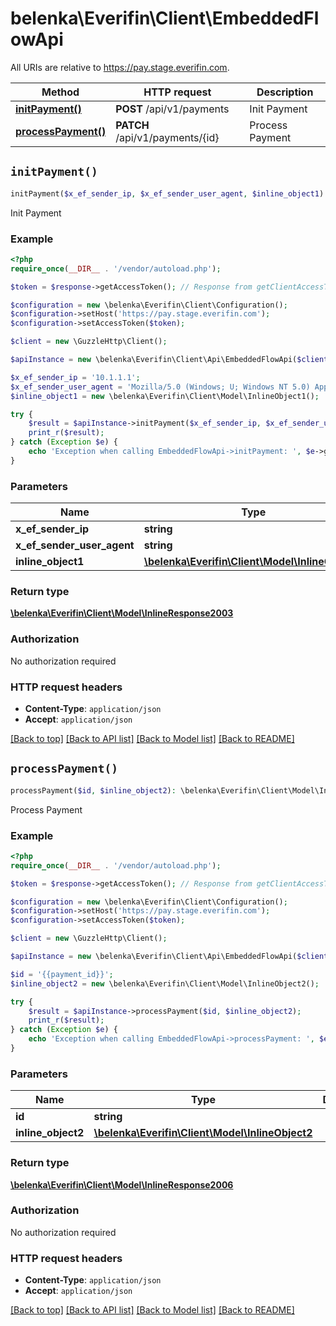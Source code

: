 # belenka\Everifin\Client\EmbeddedFlowApi

All URIs are relative to https://pay.stage.everifin.com.

Method | HTTP request | Description
------------- | ------------- | -------------
[**initPayment()**](EmbeddedFlowApi.md#initPayment) | **POST** /api/v1/payments | Init Payment
[**processPayment()**](EmbeddedFlowApi.md#processPayment) | **PATCH** /api/v1/payments/{id} | Process Payment


## `initPayment()`

```php
initPayment($x_ef_sender_ip, $x_ef_sender_user_agent, $inline_object1): \belenka\Everifin\Client\Model\InlineResponse2003
```

Init Payment

### Example

```php
<?php
require_once(__DIR__ . '/vendor/autoload.php');

$token = $response->getAccessToken(); // Response from getClientAccessToken

$configuration = new \belenka\Everifin\Client\Configuration();
$configuration->setHost('https://pay.stage.everifin.com');
$configuration->setAccessToken($token);

$client = new \GuzzleHttp\Client();

$apiInstance = new \belenka\Everifin\Client\Api\EmbeddedFlowApi($client, $configuration);

$x_ef_sender_ip = '10.1.1.1';
$x_ef_sender_user_agent = 'Mozilla/5.0 (Windows; U; Windows NT 5.0) AppleWebKit/536.1.2 (KHTML, like Gecko) Chrome/39.0.812.0 Safari/536.1.2'; 
$inline_object1 = new \belenka\Everifin\Client\Model\InlineObject1();

try {
    $result = $apiInstance->initPayment($x_ef_sender_ip, $x_ef_sender_user_agent, $inline_object1);
    print_r($result);
} catch (Exception $e) {
    echo 'Exception when calling EmbeddedFlowApi->initPayment: ', $e->getMessage(), PHP_EOL;
}
```

### Parameters

Name | Type | Description  | Notes
------------- | ------------- | ------------- | -------------
 **x_ef_sender_ip** | **string**|  | [optional]
 **x_ef_sender_user_agent** | **string**|  | [optional]
 **inline_object1** | [**\belenka\Everifin\Client\Model\InlineObject1**](../Model/InlineObject1.md)|  | [optional]

### Return type

[**\belenka\Everifin\Client\Model\InlineResponse2003**](../Model/InlineResponse2003.md)

### Authorization

No authorization required

### HTTP request headers

- **Content-Type**: `application/json`
- **Accept**: `application/json`

[[Back to top]](#) [[Back to API list]](../../README.md#endpoints)
[[Back to Model list]](../../README.md#models)
[[Back to README]](../../README.md)

## `processPayment()`

```php
processPayment($id, $inline_object2): \belenka\Everifin\Client\Model\InlineResponse2006
```

Process Payment


### Example

```php
<?php
require_once(__DIR__ . '/vendor/autoload.php');

$token = $response->getAccessToken(); // Response from getClientAccessToken

$configuration = new \belenka\Everifin\Client\Configuration();
$configuration->setHost('https://pay.stage.everifin.com');
$configuration->setAccessToken($token);

$client = new \GuzzleHttp\Client();

$apiInstance = new \belenka\Everifin\Client\Api\EmbeddedFlowApi($client, $configuration);

$id = '{{payment_id}}'; 
$inline_object2 = new \belenka\Everifin\Client\Model\InlineObject2();

try {
    $result = $apiInstance->processPayment($id, $inline_object2);
    print_r($result);
} catch (Exception $e) {
    echo 'Exception when calling EmbeddedFlowApi->processPayment: ', $e->getMessage(), PHP_EOL;
}
```

### Parameters

Name | Type | Description  | Notes
------------- | ------------- | ------------- | -------------
 **id** | **string**|  |
 **inline_object2** | [**\belenka\Everifin\Client\Model\InlineObject2**](../Model/InlineObject2.md)|  | [optional]

### Return type

[**\belenka\Everifin\Client\Model\InlineResponse2006**](../Model/InlineResponse2006.md)

### Authorization

No authorization required

### HTTP request headers

- **Content-Type**: `application/json`
- **Accept**: `application/json`

[[Back to top]](#) [[Back to API list]](../../README.md#endpoints)
[[Back to Model list]](../../README.md#models)
[[Back to README]](../../README.md)
